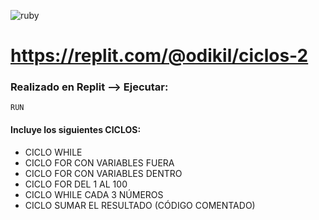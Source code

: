 ![ruby](https://github.com/pedro-donoso/ciclos/assets/68760595/e60d1705-507d-4069-af3a-63d64261cc31)

# https://replit.com/@odikil/ciclos-2

### Realizado en Replit --> Ejecutar:
```RUN```

#### Incluye los siguientes CICLOS:

- CICLO WHILE
- CICLO FOR CON VARIABLES FUERA
- CICLO FOR CON VARIABLES DENTRO
- CICLO FOR DEL 1 AL 100
- CICLO WHILE CADA 3 NÚMEROS
- CICLO SUMAR EL RESULTADO (CÓDIGO COMENTADO)
